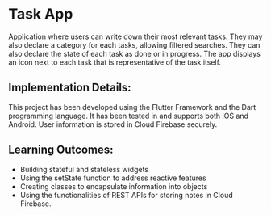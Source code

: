 # Task App

Application where users can write down their most relevant tasks. They may also declare a category for each tasks, allowing filtered searches. They can also declare the state of each task as done or in progress. The app displays an icon next to each task that is representative of the task itself.

## Implementation Details:
This project has been developed using the Flutter Framework and the Dart programming language. It has been tested in and supports both iOS and Android.
User information is stored in Cloud Firebase securely.

## Learning Outcomes:
- Building stateful and stateless widgets
- Using the setState function to address reactive features
- Creating classes to encapsulate information into objects
- Using the functionalities of REST APIs for storing notes in Cloud Firebase.
